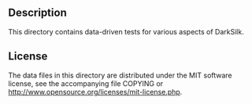 Description
------------

This directory contains data-driven tests for various aspects of DarkSilk.

License
--------

The data files in this directory are distributed under the MIT software
license, see the accompanying file COPYING or
http://www.opensource.org/licenses/mit-license.php.


